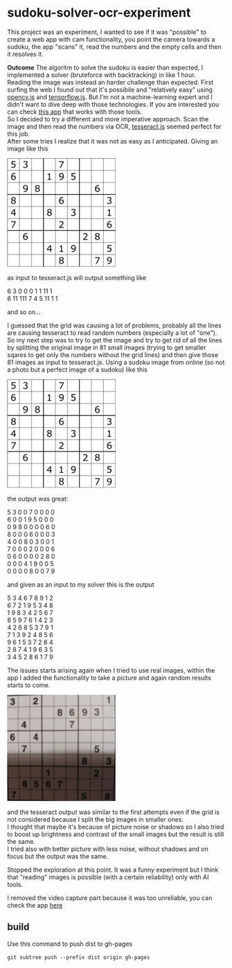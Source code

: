 # sudoku-solver-ocr-experiment

This project was an experiment, I wanted to see if it was "possible" to create a web app with cam functionality, you point the camera towards 
a sudoku, the app "scans" it, read the numbers and the empty cells and then it resolves it.

**Outcome**
The algoritm to solve the sudoku is easier than expected, I implemented a solver (bruteforce with backtracking) in like 1 hour.  
Reading the image was instead an harder challenge than expected.
First surfing the web I found out that it's possibile and "relatively easy" using [opencv.js](https://docs.opencv.org/3.4/d5/d10/tutorial_js_root.html) and [tensorflow.js](https://www.tensorflow.org/js). But I'm not a machine-learning expert and I didn't want to dive deep with those technologies. If you are interested you can check [this app](https://github.com/taylorjg/sudoku-buster) that works with those tools.  
So I decided to try a different and more imperative approach. Scan the image and then read the numbers via OCR, [tesseract.js](https://tesseract.projectnaptha.com/) seemed perfect for this job.  
After some tries I realize that it was not as easy as I anticipated. Giving an image like this 

<img src="./public/img/sudoku-perfect.png" width="250" alt="perfect sudoku picture"/>

as input to tesseract.js will output something like

6 3 0 0 0 1 1 11 1  
6 11 111 7 4 5 11 1 1  

and so on...  

I guessed that the grid was causing a lot of problems, probably all the lines are causing tesseract to read random numbers (especially a lot of "one").  
So my next step was to try to get the image and try to get rid of all the lines by splitting the original image in 81 small images (trying to get smaller sqares to get only the numbers without the grid lines) and then give those 81 images as input to tesseract.js.
Using a sudoku image from online (so not a photo but a perfect image of a sudoku) like this

<img src="./public/img/sudoku-perfect.png" width="250" alt="perfect sudoku picture"/>

the output was great:

5 3 0 0 7 0 0 0 0  
6 0 0 1 9 5 0 0 0  
0 9 8 0 0 0 0 6 0  
8 0 0 0 6 0 0 0 3  
4 0 0 8 0 3 0 0 1  
7 0 0 0 2 0 0 0 6  
0 6 0 0 0 0 2 8 0  
0 0 0 4 1 9 0 0 5  
0 0 0 0 8 0 0 7 9  

and given as an input to my solver this is the output

5 3 4 6 7 8 9 1 2  
6 7 2 1 9 5 3 4 8  
1 9 8 3 4 2 5 6 7  
8 5 9 7 6 1 4 2 3  
4 2 6 8 5 3 7 9 1  
7 1 3 9 2 4 8 5 6  
9 6 1 5 3 7 2 8 4  
2 8 7 4 1 9 6 3 5  
3 4 5 2 8 6 1 7 9  

The issues starts arising again when I tried to use real images, within the app I added the functionality to take a picture and again random results starts to come.  

<img src="./public/img/photo-sudoku-2.jpg" width="250" alt="sudoku picture"/>

and the tesseract output was similar to the first attempts even if the grid is not considered because I split the big images in smaller ones.  
I thought that maybe it's because of picture noise or shadows so I also tried to boost up brightness and contrast of the small images but the result is still the same.  
I tried also with better picture with less noise, without shadows and on focus but the output was the same.  

Stopped the exploration at this point.
It was a funny experiment but I think that "reading" images is possible (with a certain reliability) only with AI tools.

I removed the video capture part because it was too unreliable, you can check the app [here]()


## build

Use this command to push dist to gh-pages
```
git subtree push --prefix dist origin gh-pages
```